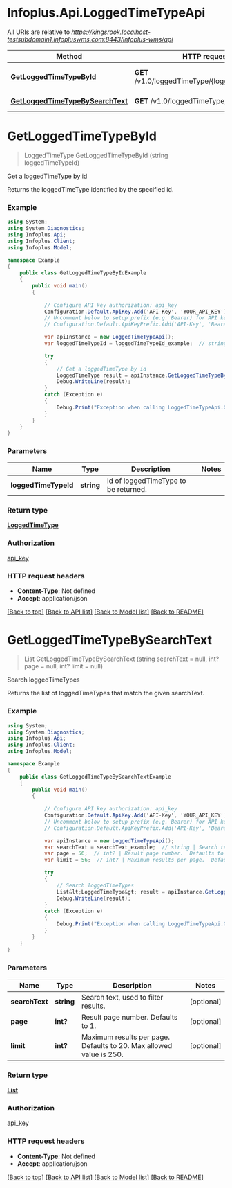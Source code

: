 # Infoplus.Api.LoggedTimeTypeApi

All URIs are relative to *https://kingsrook.localhost-testsubdomain1.infopluswms.com:8443/infoplus-wms/api*

Method | HTTP request | Description
------------- | ------------- | -------------
[**GetLoggedTimeTypeById**](LoggedTimeTypeApi.md#getloggedtimetypebyid) | **GET** /v1.0/loggedTimeType/{loggedTimeTypeId} | Get a loggedTimeType by id
[**GetLoggedTimeTypeBySearchText**](LoggedTimeTypeApi.md#getloggedtimetypebysearchtext) | **GET** /v1.0/loggedTimeType/search | Search loggedTimeTypes


# **GetLoggedTimeTypeById**
> LoggedTimeType GetLoggedTimeTypeById (string loggedTimeTypeId)

Get a loggedTimeType by id

Returns the loggedTimeType identified by the specified id.

### Example
```csharp
using System;
using System.Diagnostics;
using Infoplus.Api;
using Infoplus.Client;
using Infoplus.Model;

namespace Example
{
    public class GetLoggedTimeTypeByIdExample
    {
        public void main()
        {
            
            // Configure API key authorization: api_key
            Configuration.Default.ApiKey.Add('API-Key', 'YOUR_API_KEY');
            // Uncomment below to setup prefix (e.g. Bearer) for API key, if needed
            // Configuration.Default.ApiKeyPrefix.Add('API-Key', 'Bearer');

            var apiInstance = new LoggedTimeTypeApi();
            var loggedTimeTypeId = loggedTimeTypeId_example;  // string | Id of loggedTimeType to be returned.

            try
            {
                // Get a loggedTimeType by id
                LoggedTimeType result = apiInstance.GetLoggedTimeTypeById(loggedTimeTypeId);
                Debug.WriteLine(result);
            }
            catch (Exception e)
            {
                Debug.Print("Exception when calling LoggedTimeTypeApi.GetLoggedTimeTypeById: " + e.Message );
            }
        }
    }
}
```

### Parameters

Name | Type | Description  | Notes
------------- | ------------- | ------------- | -------------
 **loggedTimeTypeId** | **string**| Id of loggedTimeType to be returned. | 

### Return type

[**LoggedTimeType**](LoggedTimeType.md)

### Authorization

[api_key](../README.md#api_key)

### HTTP request headers

 - **Content-Type**: Not defined
 - **Accept**: application/json

[[Back to top]](#) [[Back to API list]](../README.md#documentation-for-api-endpoints) [[Back to Model list]](../README.md#documentation-for-models) [[Back to README]](../README.md)

# **GetLoggedTimeTypeBySearchText**
> List<LoggedTimeType> GetLoggedTimeTypeBySearchText (string searchText = null, int? page = null, int? limit = null)

Search loggedTimeTypes

Returns the list of loggedTimeTypes that match the given searchText.

### Example
```csharp
using System;
using System.Diagnostics;
using Infoplus.Api;
using Infoplus.Client;
using Infoplus.Model;

namespace Example
{
    public class GetLoggedTimeTypeBySearchTextExample
    {
        public void main()
        {
            
            // Configure API key authorization: api_key
            Configuration.Default.ApiKey.Add('API-Key', 'YOUR_API_KEY');
            // Uncomment below to setup prefix (e.g. Bearer) for API key, if needed
            // Configuration.Default.ApiKeyPrefix.Add('API-Key', 'Bearer');

            var apiInstance = new LoggedTimeTypeApi();
            var searchText = searchText_example;  // string | Search text, used to filter results. (optional) 
            var page = 56;  // int? | Result page number.  Defaults to 1. (optional) 
            var limit = 56;  // int? | Maximum results per page.  Defaults to 20.  Max allowed value is 250. (optional) 

            try
            {
                // Search loggedTimeTypes
                List&lt;LoggedTimeType&gt; result = apiInstance.GetLoggedTimeTypeBySearchText(searchText, page, limit);
                Debug.WriteLine(result);
            }
            catch (Exception e)
            {
                Debug.Print("Exception when calling LoggedTimeTypeApi.GetLoggedTimeTypeBySearchText: " + e.Message );
            }
        }
    }
}
```

### Parameters

Name | Type | Description  | Notes
------------- | ------------- | ------------- | -------------
 **searchText** | **string**| Search text, used to filter results. | [optional] 
 **page** | **int?**| Result page number.  Defaults to 1. | [optional] 
 **limit** | **int?**| Maximum results per page.  Defaults to 20.  Max allowed value is 250. | [optional] 

### Return type

[**List<LoggedTimeType>**](LoggedTimeType.md)

### Authorization

[api_key](../README.md#api_key)

### HTTP request headers

 - **Content-Type**: Not defined
 - **Accept**: application/json

[[Back to top]](#) [[Back to API list]](../README.md#documentation-for-api-endpoints) [[Back to Model list]](../README.md#documentation-for-models) [[Back to README]](../README.md)

